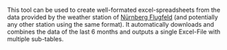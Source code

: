 This tool can be used to create well-formated excel-spreadsheets from the data provided by the weather station of [Nürnberg Flugfeld](http://umweltdaten.nuernberg.de/wetterdaten/messstation-nuernberg-flugfeld.html) (and potentially any other station using the same format).
It automatically downloads and combines the data of the last 6 months and outputs a single Excel-File with multiple sub-tables.
